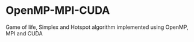 # OpenMP-MPI-CUDA
Game of life, Simplex and Hotspot algorithm implemented using OpenMP, MPI and CUDA
